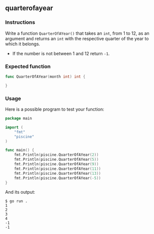 ## quarterofayear

### Instructions

Write a function `QuarterOfAYear()` that takes an `int`, from 1 to 12, as an argument and returns an `int` with the respective quarter of the year to which it belongs.

- If the number is not between 1 and 12 return `-1`.


### Expected function

```go
func QuarterOfAYear(month int) int {

}
```

### Usage

Here is a possible program to test your function:

```go
package main

import (
	"fmt"
	"piscine"
)

func main() {
	fmt.Println(piscine.QuarterOfAYear(2))
	fmt.Println(piscine.QuarterOfAYear(5))
	fmt.Println(piscine.QuarterOfAYear(9))
	fmt.Println(piscine.QuarterOfAYear(11))
	fmt.Println(piscine.QuarterOfAYear(13))
	fmt.Println(piscine.QuarterOfAYear(-5))
}
```

And its output:

```console
$ go run .
1
2
3
4
-1
-1
```
